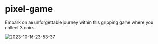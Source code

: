 # pixel-game
Embark on an unforgettable journey within this gripping game where you collect 3 coins.

![2023-10-16-23-53-37](https://github.com/jijisduty/pixel-game/assets/38539458/87a32b2b-3ab9-4ea5-b17b-41a8d4f4e63b)
